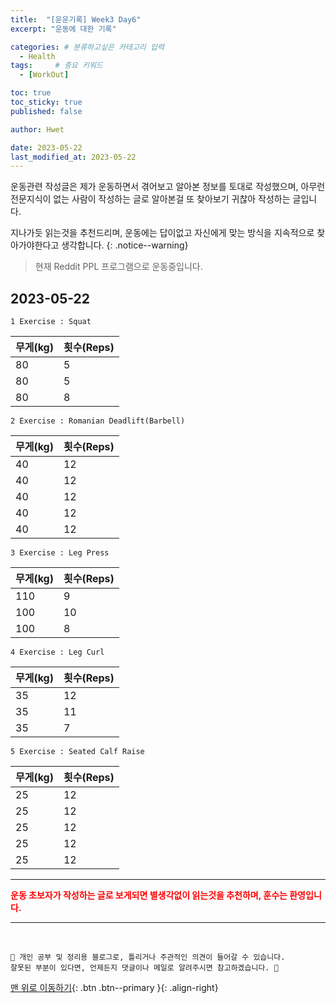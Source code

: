 ```yaml
---
title:  "[운운기록] Week3 Day6"  
excerpt: "운동에 대한 기록"

categories: # 분류하고싶은 카테고리 입력
  - Health
tags:     # 중요 키워드
  - [WorkOut]

toc: true
toc_sticky: true
published: false

author: Hwet

date: 2023-05-22
last_modified_at: 2023-05-22
---
```


운동관련 작성글은 제가 운동하면서 겪어보고 알아본 정보를 토대로 작성했으며, 아무런 전문지식이 없는 사람이 작성하는 글로 알아본걸 또 찾아보기 귀찮아 작성하는 글입니다.

지나가듯 읽는것을 추천드리며, 운동에는 답이없고 자신에게 맞는 방식을 지속적으로 찾아가야한다고 생각합니다.
{: .notice--warning}

> 현재 Reddit PPL 프로그램으로 운동중입니다.

## 2023-05-22

`1 Exercise : Squat`

| 무게(kg) | 횟수(Reps) |
|----|----|
| 80 | 5  |
| 80 | 5  | 
| 80 | 8  | 


`2 Exercise : Romanian Deadlift(Barbell)`

| 무게(kg) | 횟수(Reps) |
|--------|----------|
| 40     | 12       |
| 40     | 12       | 
| 40     | 12       |
| 40     | 12       | 
| 40     | 12       |


`3 Exercise : Leg Press`

| 무게(kg) | 횟수(Reps) |
|--------|----------|
| 110    | 9        |
| 100    | 10       | 
| 100    | 8        | 


`4 Exercise : Leg Curl`

| 무게(kg) | 횟수(Reps) |
|--------|----------|
| 35     | 12       |
| 35    | 11       | 
| 35    | 7        | 


`5 Exercise : Seated Calf Raise`

| 무게(kg) | 횟수(Reps) |
|--------|----------|
| 25     | 12       |
| 25     | 12       |
| 25     | 12       |
| 25     | 12       |
| 25     | 12       |





***

<strong style="color:red">운동 초보자가 작성하는 글로 보게되면 별생각없이 읽는것을 추천하며, 훈수는 환영입니다.</strong>



***
<br>
    
    📢 개인 공부 및 정리용 블로그로, 틀리거나 주관적인 의견이 들어갈 수 있습니다.
    잘못된 부분이 있다면, 언제든지 댓글이나 메일로 알려주시면 참고하겠습니다. 🔔

[맨 위로 이동하기](#){: .btn .btn--primary }{: .align-right}